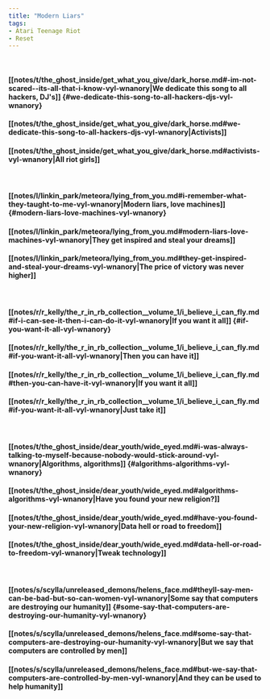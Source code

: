 ```yaml
---
title: "Modern Liars"
tags:
- Atari Teenage Riot
- Reset
---
```

&nbsp;
#### [[notes/t/the_ghost_inside/get_what_you_give/dark_horse.md#-im-not-scared--its-all-that-i-know-vyl-wnanory|We dedicate this song to all hackers, DJ's]] {#we-dedicate-this-song-to-all-hackers-djs-vyl-wnanory}
#### [[notes/t/the_ghost_inside/get_what_you_give/dark_horse.md#we-dedicate-this-song-to-all-hackers-djs-vyl-wnanory|Activists]]
#### [[notes/t/the_ghost_inside/get_what_you_give/dark_horse.md#activists-vyl-wnanory|All riot girls]]
&nbsp;
#### [[notes/l/linkin_park/meteora/lying_from_you.md#i-remember-what-they-taught-to-me-vyl-wnanory|Modern liars, love machines]] {#modern-liars-love-machines-vyl-wnanory}
#### [[notes/l/linkin_park/meteora/lying_from_you.md#modern-liars-love-machines-vyl-wnanory|They get inspired and steal your dreams]]
#### [[notes/l/linkin_park/meteora/lying_from_you.md#they-get-inspired-and-steal-your-dreams-vyl-wnanory|The price of victory was never higher]]
&nbsp;
#### [[notes/r/r_kelly/the_r_in_rb_collection__volume_1/i_believe_i_can_fly.md#if-i-can-see-it-then-i-can-do-it-vyl-wnanory|If you want it all]] {#if-you-want-it-all-vyl-wnanory}
#### [[notes/r/r_kelly/the_r_in_rb_collection__volume_1/i_believe_i_can_fly.md#if-you-want-it-all-vyl-wnanory|Then you can have it]]
#### [[notes/r/r_kelly/the_r_in_rb_collection__volume_1/i_believe_i_can_fly.md#then-you-can-have-it-vyl-wnanory|If you want it all]]
#### [[notes/r/r_kelly/the_r_in_rb_collection__volume_1/i_believe_i_can_fly.md#if-you-want-it-all-vyl-wnanory|Just take it]]
&nbsp;
#### [[notes/t/the_ghost_inside/dear_youth/wide_eyed.md#i-was-always-talking-to-myself-because-nobody-would-stick-around-vyl-wnanory|Algorithms, algorithms]] {#algorithms-algorithms-vyl-wnanory}
#### [[notes/t/the_ghost_inside/dear_youth/wide_eyed.md#algorithms-algorithms-vyl-wnanory|Have you found your new religion?]]
#### [[notes/t/the_ghost_inside/dear_youth/wide_eyed.md#have-you-found-your-new-religion-vyl-wnanory|Data hell or road to freedom]]
#### [[notes/t/the_ghost_inside/dear_youth/wide_eyed.md#data-hell-or-road-to-freedom-vyl-wnanory|Tweak technology]]
&nbsp;
#### [[notes/s/scylla/unreleased_demons/helens_face.md#theyll-say-men-can-be-bad-but-so-can-women-vyl-wnanory|Some say that computers are destroying our humanity]] {#some-say-that-computers-are-destroying-our-humanity-vyl-wnanory}
#### [[notes/s/scylla/unreleased_demons/helens_face.md#some-say-that-computers-are-destroying-our-humanity-vyl-wnanory|But we say that computers are controlled by men]]
#### [[notes/s/scylla/unreleased_demons/helens_face.md#but-we-say-that-computers-are-controlled-by-men-vyl-wnanory|And they can be used to help humanity]]
